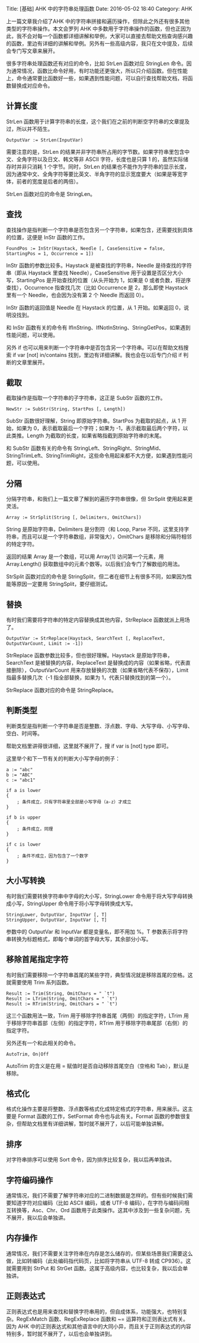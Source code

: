 Title: [基础] AHK 中的字符串处理函数
Date: 2016-05-02 18:40
Category: AHK

上一篇文章我介绍了AHK 中的字符串拼接和遍历操作，但除此之外还有很多其他类型的字符串操作。本文会罗列 AHK 中多数用于字符串操作的函数，但也正因为此，我不会对每一个函数都详细讲解和举例，大家可以直接去帮助文档查询感兴趣的函数，里边有详细的讲解和举例。另外有一些高级内容，我只在文中提及，后续会专门写文章来展开。

很多字符串处理函数还有对应的命令，比如 StrLen 函数对应 StringLen 命令。因为通常情况，函数比命令好用，有时功能还更强大，所以只介绍函数。但在性能上，命令通常要比函数好一些，如果遇到性能问题，可以自行查找帮助文档，将函数替换成对应命令。

## 计算长度

StrLen 函数用于计算字符串的长度，这个我们在之前的判断空字符串的文章提及过，所以并不陌生。

```
OutputVar := StrLen(InputVar)
```

需要注意的是，StrLen 的结果并非字符串所占用的字节数。如果字符串里包含中文、全角字符以及日文、韩文等非 ASCII 字符，长度也是只算 1 的，虽然实际储存时并非只消耗 1 个字节。同时，StrLen 的结果也不能作为字符串的显示长度，因为通常中文、全角字符等要比英文、半角字符的显示宽度要大（如果是等宽字体，前者的宽度是后者的两倍）。

StrLen 函数对应的命令是 StringLen。

## 查找

查找操作是指判断一个字符串是否包含另一个字符串，如果包含，还需要找到具体的位置，这便是 InStr 函数的工作。

```
FoundPos := InStr(Haystack, Needle [, CaseSensitive = false, StartingPos = 1, Occurrence = 1])
```

InStr 函数的参数比较多。Haystack 是被查找的字符串，Needle 是待查找的字符串（即从 Haystack 里查找 Needle），CaseSensitive 用于设置是否区分大小写，StartingPos 是开始查找的位置（从头开始为 1，如果是 0 或者负数，将逆序查找），Occurrence 指查找几次（比如 Occurrence 是  2，那么即使 Haystack 里有一个 Needle，也会因为没有第 2 个 Needle 而返回 0）。

InStr 函数的返回值是 Needle 在 Haystack 的位置，从 1 开始。如果返回 0，说明没找到。

和 InStr 函数有关的命令有 IfInString、IfNotInString、StringGetPos，如果遇到性能问题，可以使用。

另外 if 也可以用来判断一个字符串中是否包含另一个字符串。可以在帮助文档搜索 if var [not] in/contains 找到，里边有详细讲解。我也会在以后专门介绍 if 判断的文章里展开。

## 截取

截取操作是指取一个字符串的子字符串，这正是 SubStr 函数的工作。

```
NewStr := SubStr(String, StartPos [, Length])
```

SubStr 函数很好理解，String 即原始字符串。StartPos 为截取的起点，从 1 开始，如果为 0，表示截取最后一个字符；如果为 -1，表示截取最后两个字符，以此类推。Length 为截取的长度，如果省略指截到原始字符串的末尾。

和 SubStr 函数有关的命令有 StringLeft、StringRight、StringMid、StringTrimLeft、StringTrimRight，这些命令用起来都不大方便，如果遇到性能问题，可以使用。

## 分隔

分隔字符串，和我们上一篇文章了解到的遍历字符串很像，但 StrSplit 使用起来更灵活。

```
Array := StrSplit(String [, Delimiters, OmitChars])
```

String 是原始字符串，Delimiters 是分割符（和 Loop, Parse 不同，这里支持字符串，而且可以是一个字符串数组，非常强大），OmitChars 是移除和分隔符相邻的特定字符。

返回的结果 Array 是一个数组，可以用 Array[1] 访问第一个元素，用 Array.Length() 获取数组中的元素个数等。以后我们会专门了解数组的用法。

StrSplit 函数对应的命令是 StringSplit，但二者在细节上有很多不同，如果因为性能等原因一定要用 StringSplit，要仔细测试。

## 替换

有时我们需要将字符串的特定内容替换成其他内容，StrReplace 函数就派上用场了。

```
OutputVar := StrReplace(Haystack, SearchText [, ReplaceText, OutputVarCount, Limit := -1])
```

StrReplace 函数参数比较多，但也很好理解。Haystack 是原始字符串，SearchText 是被替换的内容，ReplaceText 是替换成的内容（如果省略，代表直接删除），OutputVarCount 用来存放替换的次数（如果省略代表不保存），Limit 指最多替换几次（-1 指全部替换，如果为 1，代表只替换找到的第一个）。

StrReplace 函数对应的命令是 StringReplace。

## 判断类型

判断类型是指判断一个字符串是否是整数、浮点数、字母、大写字母、小写字母、空白、时间等。

帮助文档里讲得很详细，这里就不展开了，搜 if var is [not] type 即可。

这里举个和下一节有关的判断大小写字母的例子：

```
a := "abc"
b := "ABC"
c := "abc1"

if a is lower
{
    ; 条件成立，只有字符串里全部是小写字母（a-z）才成立
}

if b is upper
{
    ; 条件成立，同理
}

if c is lower
{
    ; 条件不成立，因为包含了一个数字
}
```

## 大小写转换

有时我们需要转换字符串中字母的大小写，StringLower 命令用于将大写字母转换成小写，StringUpper 命令用于将小写字母转换成大写。

```
StringLower, OutputVar, InputVar [, T]
StringUpper, OutputVar, InputVar [, T]
```

参数中的 OutputVar 和 InputVar 都是变量名，即不用加 %。T 参数表示将字符串转换为标题格式，即每个单词的首字母大写，其余部分小写。

## 移除首尾指定字符

有时我们需要移除一个字符串首尾的某些字符，典型情况就是移除首尾的空格。这就需要使用 Trim 系列函数。

```
Result := Trim(String, OmitChars = " `t")
Result := LTrim(String, OmitChars = " `t")
Result := RTrim(String, OmitChars = " `t")
```
这三个函数用法一致，Trim 用于移除字符串首尾（两侧）的指定字符，LTrim 用于移除字符串首部（左侧）的指定字符，RTrim 用于移除字符串尾部（右侧）的指定字符。

另外还有一个和此相关的命令。

```
AutoTrim, On|Off
```

AutoTrim 的含义是在用 = 赋值时是否自动移除首尾空白（空格和 Tab），默认是移除。

## 格式化

格式化操作主要是将整数、浮点数等格式化成特定格式的字符串，用来展示。这主要是 Format 函数的工作，SetFormat 命令也与此有关。Format 函数的参数很复杂，但帮助文档里有详细讲解，暂时就不展开了，以后可能单独讲解。

## 排序

对字符串排序可以使用 Sort 命令，因为排序比较复杂，我以后再单独讲。

## 字符编码操作

通常情况，我们不需要了解字符串对应的二进制数据是怎样的。但有些时候我们需要知道字符对应编码（比如 ASCII 编码，或者 UTF-8 编码），在字符与编码间相互转换等，Asc、Chr、Ord 函数用于此类操作。这其中涉及到一些复杂问题，先不展开，我以后会单独讲。

## 内存操作

通常情况，我们不需要关注字符串在内存是怎么储存的，但某些场景我们需要这么做，比如转编码（此处编码指代码页，比如将字符串从 UTF-8 转成 CP936）。这就需要用到 StrPut 和 StrGet 函数。这属于高级内容，也比较复杂，我以后会单独讲。

## 正则表达式

正则表达式也是用来查找和替换字符串用的，但自成体系，功能强大，也特别复杂。RegExMatch 函数、RegExReplace 函数和 ~= 运算符和正则表达式有关。因为 AHK 中的正则表达式和其他语言中的大同小异，而且关于正则表达式的内容特别多，暂时就不展开了，以后也会单独讲到。
